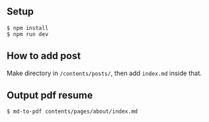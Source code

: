 ## Setup

```shell
$ npm install
$ npm run dev
```

## How to add post

Make directory in `/contents/posts/`, then add `index.md` inside that.

## Output pdf resume

```shell
$ md-to-pdf contents/pages/about/index.md
```
